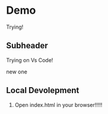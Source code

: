 # Demo

Trying!

##  Subheader

Trying on Vs Code!

new one

## Local Devolepment

1. Open index.html in your browser!!!!!
